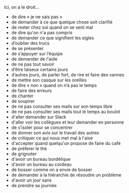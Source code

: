 Ici, on a le droit…

- de dire « je ne sais pas »
- de demander à ce que quelque chose soit clarifié
- de rester chez soi quand on se sent mal
- de dire qu'on n'a pas compris
- de demander ce que signifient les sigles
- d’oublier des trucs
- de se présenter
- de s’appuyer sur l’équipe
- de demander de l'aide
- de ne pas tout savoir
- d’être taiseux certains jours
- d’autres jours, de parler fort, de rire et faire des vannes
- de mettre son casque sur les oreilles
- de dire « non » quand on n’a pas le temps
- de faire des erreurs
- de chanter
- de soupirer
- de ne pas consulter ses mails sur son temps libre
- de ne pas consulter ses mails tout le temps au boulot
- d'aller demander sur Slack
- d'aller voir les collègues et leur demander en personne
- de s’isoler pour se concentrer
- de donner son avis sur le travail des autres
- de critiquer ce qui nous met mal à l'aise
- d'accepter quand quelqu'un propose de faire du café
- de préferer le thé
- de grignoter
- d'avoir un bureau bordélique
- d'avoir un bureau au cordeau
- de bosser comme on a envie de bosser
- de demander à la hiérarchie de résoudre un problème
- d'avoir un jour sans
- de prendre sa journée
